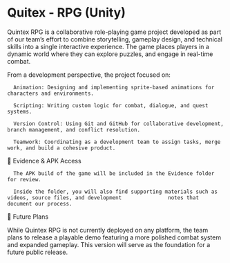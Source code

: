 # Quitex - RPG (Unity)
Quintex RPG is a collaborative role-playing game project developed as part of our team’s effort to combine storytelling, gameplay design, and technical skills into a single interactive experience. The game places players in a dynamic world where they can explore puzzles, and engage in real-time combat.

From a development perspective, the project focused on:

      Animation: Designing and implementing sprite-based animations for characters and environments.

      Scripting: Writing custom logic for combat, dialogue, and quest systems.

      Version Control: Using Git and GitHub for collaborative development, branch management, and conflict resolution.

      Teamwork: Coordinating as a development team to assign tasks, merge work, and build a cohesive product.

📂 Evidence & APK Access

      The APK build of the game will be included in the Evidence folder for review.

      Inside the folder, you will also find supporting materials such as videos, source files, and development               notes that document our process.

🚀 Future Plans

While Quintex RPG is not currently deployed on any platform, the team plans to release a playable demo featuring a more polished combat system and expanded gameplay. This version will serve as the foundation for a future public release.
